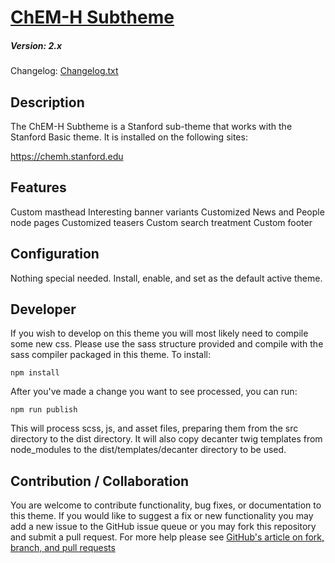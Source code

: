 # [ChEM-H Subtheme](https://github.com/SU-SWS/chem_h_subtheme)
##### Version: 2.x

Changelog: [Changelog.txt](CHANGELOG.txt)

Description
---

The ChEM-H Subtheme is a Stanford sub-theme that works with the Stanford Basic theme. It is installed on the following sites:

https://chemh.stanford.edu

Features
---
Custom masthead
Interesting banner variants
Customized News and People node pages
Customized teasers
Custom search treatment
Custom footer


Configuration
---

Nothing special needed. Install, enable, and set as the default active theme.

Developer
---

If you wish to develop on this theme you will most likely need to compile some new css. Please use the sass structure provided and compile with the sass compiler packaged in this theme. To install:

```
npm install
```
After you've made a change you want to see processed, you can run:
```
npm run publish
```
This will process scss, js, and asset files, preparing them from the src directory to the dist directory.
It will also copy decanter twig templates from node_modules to the dist/templates/decanter directory to be used.

Contribution / Collaboration
---

You are welcome to contribute functionality, bug fixes, or documentation to this theme. If you would like to suggest a fix or new functionality you may add a new issue to the GitHub issue queue or you may fork this repository and submit a pull request. For more help please see [GitHub's article on fork, branch, and pull requests](https://help.github.com/articles/using-pull-requests)
